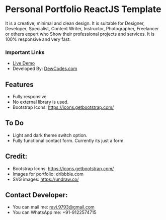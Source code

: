 # Personal Portfolio ReactJS Template
It is a creative, minimal and clean design. It is suitable for Designer, Developer, Specialist, Content Writer, Instructor, Photographer, Freelancer or others expert who Show their professional projects and services. It is 100% responsive and very fast.


### Important Links
* [Live Demo](https://react-portfolio-template-orpin.vercel.app/)
* Developed By: [DewCodes.com](https://dewcodes.com/)


## Features
* Fully responsive
* No external library is used.
* Bootstrap Icons: https://icons.getbootstrap.com/


## To Do
* Light and dark theme switch option.
* Fully functional contact form. Currently its just a form.


## Credit:
* Bootstrap Icons: https://icons.getbootstrap.com/
* Images for portfolio: dribbble.com
* SVG images: https://undraw.co/


## Contact Developer:
* You can mail me: ravi.9793@gmail.com
* You can WhatsApp me: +91-9122574715